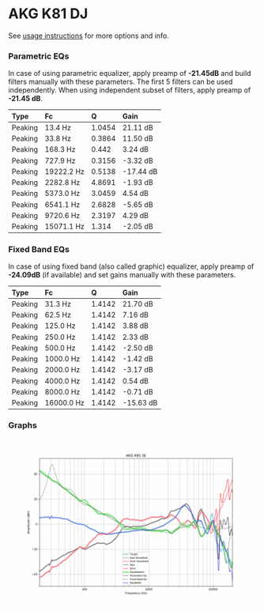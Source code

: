 # AKG K81 DJ
See [usage instructions](https://github.com/jaakkopasanen/AutoEq#usage) for more options and info.

### Parametric EQs
In case of using parametric equalizer, apply preamp of **-21.45dB** and build filters manually
with these parameters. The first 5 filters can be used independently.
When using independent subset of filters, apply preamp of **-21.45 dB**.

| Type    | Fc         |      Q | Gain      |
|:--------|:-----------|:-------|:----------|
| Peaking | 13.4 Hz    | 1.0454 | 21.11 dB  |
| Peaking | 33.8 Hz    | 0.3864 | 11.50 dB  |
| Peaking | 168.3 Hz   | 0.442  | 3.24 dB   |
| Peaking | 727.9 Hz   | 0.3156 | -3.32 dB  |
| Peaking | 19222.2 Hz | 0.5138 | -17.44 dB |
| Peaking | 2282.8 Hz  | 4.8691 | -1.93 dB  |
| Peaking | 5373.0 Hz  | 3.0459 | 4.54 dB   |
| Peaking | 6541.1 Hz  | 2.6828 | -5.65 dB  |
| Peaking | 9720.6 Hz  | 2.3197 | 4.29 dB   |
| Peaking | 15071.1 Hz | 1.314  | -2.05 dB  |

### Fixed Band EQs
In case of using fixed band (also called graphic) equalizer, apply preamp of **-24.09dB**
(if available) and set gains manually with these parameters.

| Type    | Fc         |      Q | Gain      |
|:--------|:-----------|:-------|:----------|
| Peaking | 31.3 Hz    | 1.4142 | 21.70 dB  |
| Peaking | 62.5 Hz    | 1.4142 | 7.16 dB   |
| Peaking | 125.0 Hz   | 1.4142 | 3.88 dB   |
| Peaking | 250.0 Hz   | 1.4142 | 2.33 dB   |
| Peaking | 500.0 Hz   | 1.4142 | -2.50 dB  |
| Peaking | 1000.0 Hz  | 1.4142 | -1.42 dB  |
| Peaking | 2000.0 Hz  | 1.4142 | -3.17 dB  |
| Peaking | 4000.0 Hz  | 1.4142 | 0.54 dB   |
| Peaking | 8000.0 Hz  | 1.4142 | -0.71 dB  |
| Peaking | 16000.0 Hz | 1.4142 | -15.63 dB |

### Graphs
![](./AKG%20K81%20DJ.png)